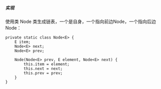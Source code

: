 ##### 实现
使用类 Node 类生成链表，一个是自身，一个指向前边Node，一个指向后边Node：
```
private static class Node<E> {
    E item;
    Node<E> next;
    Node<E> prev;

    Node(Node<E> prev, E element, Node<E> next) {
        this.item = element;
        this.next = next;
        this.prev = prev;
    }
}
```
